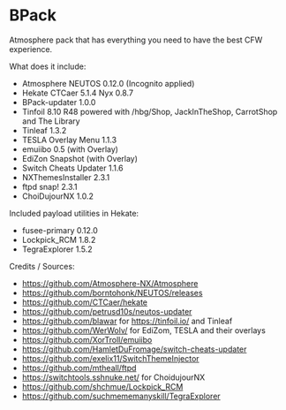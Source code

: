 # BPack

Atmosphere pack that has everything you need to have the best CFW experience.

What does it include:

* Atmosphere NEUTOS 0.12.0 (Incognito applied)
* Hekate CTCaer 5.1.4 Nyx 0.8.7
* BPack-updater 1.0.0
* Tinfoil 8.10 R48 powered with /hbg/Shop, JackInTheShop, CarrotShop and The Library
* Tinleaf 1.3.2
* TESLA Overlay Menu 1.1.3
* emuiibo 0.5 (with Overlay)
* EdiZon Snapshot (with Overlay)
* Switch Cheats Updater 1.1.6
* NXThemesInstaller 2.3.1
* ftpd snap! 2.3.1
* ChoiDujourNX 1.0.2

Included payload utilities in Hekate:

* fusee-primary 0.12.0
* Lockpick_RCM 1.8.2
* TegraExplorer 1.5.2

Credits / Sources:
* https://github.com/Atmosphere-NX/Atmosphere
* https://github.com/borntohonk/NEUTOS/releases
* https://github.com/CTCaer/hekate
* https://github.com/petrusd10s/neutos-updater
* https://github.com/blawar for https://tinfoil.io/ and Tinleaf
* https://github.com/WerWolv/ for EdiZom, TESLA and their overlays
* https://github.com/XorTroll/emuiibo
* https://github.com/HamletDuFromage/switch-cheats-updater
* https://github.com/exelix11/SwitchThemeInjector
* https://github.com/mtheall/ftpd
* https://switchtools.sshnuke.net/ for ChoidujourNX
* https://github.com/shchmue/Lockpick_RCM
* https://github.com/suchmememanyskill/TegraExplorer
